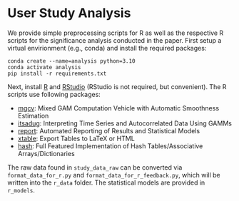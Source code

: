 # User Study Analysis

We provide simple preprocessing scripts for R as well as the respective R scripts for the significance analysis conducted in the paper. First setup a virtual envirionment (e.g., conda) and install the required packages:

    conda create --name=analysis python=3.10
    conda activate analysis
    pip install -r requirements.txt

Next, install [R](https://www.r-project.org/) and [RStudio](https://posit.co/download/rstudio-desktop/) (RStudio is not required, but convenient). The R scripts use following packages:

* [mgcv](https://cran.r-project.org/web/packages/mgcv/index.html): Mixed GAM Computation Vehicle with Automatic Smoothness Estimation
* [itsadug](https://cran.r-project.org/web/packages/itsadug/index.html): Interpreting Time Series and Autocorrelated Data Using GAMMs
* [report](https://cran.r-project.org/web/packages/report/index.html): Automated Reporting of Results and Statistical Models
* [xtable](https://cran.r-project.org/web/packages/xtable/index.html): Export Tables to LaTeX or HTML
* [hash](https://cran.r-project.org/web/packages/hash/index.html): Full Featured Implementation of Hash Tables/Associative Arrays/Dictionaries 

The raw data found in `study_data_raw` can be converted via `format_data_for_r.py` and `format_data_for_r_feedback.py`, which will be written into the `r_data` folder. The statistical models are provided in `r_models`.